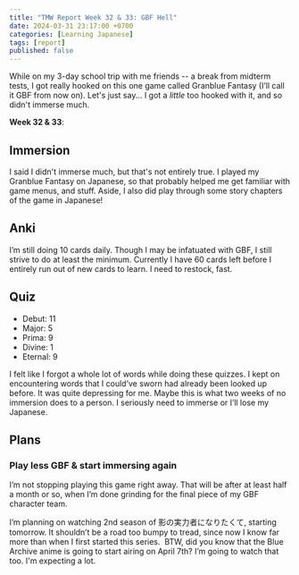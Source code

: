 ```yaml
---
title: "TMW Report Week 32 & 33: GBF Hell"
date: 2024-03-31 23:17:00 +0700
categories: [Learning Japanese]
tags: [report]
published: false
---
```

While on my 3-day school trip with me friends -- a break from midterm tests, I got really hooked on this one game called Granblue Fantasy (I’ll call it GBF from now on). Let's just say... I got a *little* too hooked with it, and so didn't immerse much.

**Week 32 & 33**:
## Immersion
I said I didn't immerse much, but that's not entirely true. I played my Granblue Fantasy on Japanese, so that probably helped me get familiar with game menus, and stuff. Aside, I also did play through some story chapters of the game in Japanese! 
## Anki 
I’m still doing 10 cards daily. Though I may be infatuated with GBF, I still strive to do at least the minimum.
Currently I have 60 cards left before I entirely run out of new cards to learn. I need to restock, fast.
## Quiz
- Debut: 11
- Major: 5
- Prima: 9  
- Divine: 1 
- Eternal: 9

I felt like I forgot a whole lot of words while doing these quizzes. I kept on encountering words that I could’ve sworn had already been looked up before. It was quite depressing for me. Maybe this is what two weeks of no immersion does to a person. I seriously need to immerse or I’ll lose my Japanese.
## Plans 
### Play less GBF & start immersing again
I’m not stopping playing this game right away. That will be after at least half a month or so, when I’m done grinding for the final piece of my GBF character team.

I’m planning on watching 2nd season of 影の実力者になりたくて, starting tomorrow. It shouldn’t be a road too bumpy to tread, since now I know far more than when I first started this series. 
BTW, did you know that the Blue Archive anime is going to start airing on April 7th? I’m going to watch that too. I'm expecting a lot.